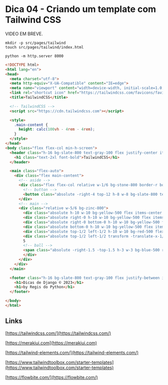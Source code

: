 # Dica 04 - Criando um template com Tailwind CSS

VIDEO EM BREVE.

```
mkdir -p src/pages/tailwind
touch src/pages/tailwind/index.html

python -m http.server 8000
```

```html
<!DOCTYPE html>
<html lang="en">
<head>
  <meta charset="utf-8">
  <meta http-equiv="X-UA-Compatible" content="IE=edge">
  <meta name="viewport" content="width=device-width, initial-scale=1.0, shrink-to-fit=no">
  <link rel="shortcut icon" href="https://tailwindcss.com/favicons/favicon-32x32.png?v=3">
  <title>TailwindCSS</title>

  <!-- TailwindCSS -->
  <script src="https://cdn.tailwindcss.com"></script>

  <style>
    .main-content {
      height: calc(100vh - 4rem - 4rem);
    }
  </style>
</head>
<body class="flex flex-col min-h-screen">
  <header class="h-16 bg-slate-800 text-gray-100 flex justify-center items-center">
    <h1 class="text-2xl font-bold">TailwindCSS</h1>
  </header>

  <main class="flex-auto">
    <div class="flex main-content">
      <!-- aside -->
      <div class="flex flex-col relative w-1/6 bg-stone-800 border-r border-gray-200">
        <!-- button -->
        <button class="absolute -right-4 top-12 h-8 w-8 bg-slate-800 text-gray-50 rounded-full border border-gray-200 z-10"><</button>
      </div>
      <!-- main -->
      <div class="relative w-5/6 bg-zinc-800">
        <div class="absolute h-10 w-10 bg-yellow-500 flex items-center justify-center">1</div>
        <div class="absolute right-0 h-10 w-10 bg-yellow-500 flex items-center justify-center">2</div>
        <div class="absolute right-0 bottom-0 h-10 w-10 bg-yellow-500 flex items-center justify-center">3</div>
        <div class="absolute bottom-0 h-10 w-10 bg-yellow-500 flex items-center justify-center">4</div>
        <div class="absolute top-1/2 left-1/2 h-10 w-10 bg-red-500 flex items-center justify-center">5</div>
        <div class="absolute top-1/2 left-1/2 transform -translate-x-1/2 -translate-y-1/2 h-10 w-10 bg-yellow-500 flex items-center justify-center">
        5
        <!-- ball -->
        <span class="absolute -right-1.5 -top-1.5 h-3 w-3 bg-blue-500 rounded-full"></span>
        </div>
      </div>
    </div>
  </main>

  <footer class="h-16 bg-slate-800 text-gray-100 flex justify-between items-center px-4 text-lg">
    <h1>Dicas de Django © 2023</h1>
    <h1>by Regis do Python</h1>
  </footer>

</body>
</html>
```

## Links

[https://tailwindcss.com/](https://tailwindcss.com/)

[https://merakiui.com](https://merakiui.com)

[https://tailwind-elements.com/](https://tailwind-elements.com/)

[https://www.tailwindtoolbox.com/starter-templates](https://www.tailwindtoolbox.com/starter-templates)

[https://flowbite.com/](https://flowbite.com/)